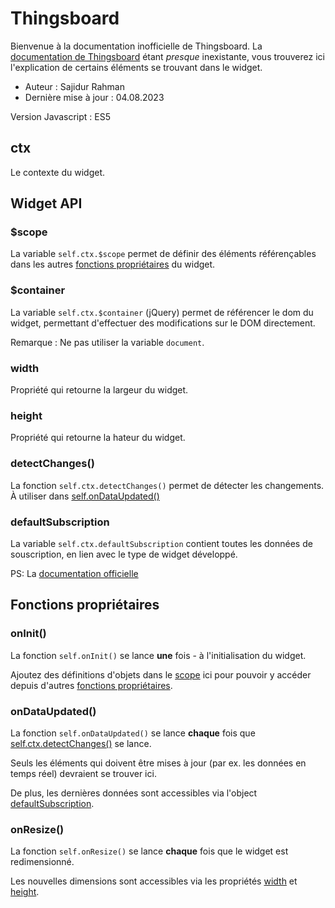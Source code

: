 # Thingsboard

Bienvenue à la documentation inofficielle de Thingsboard. La [documentation de Thingsboard](https://thingsboard.io/docs/user-guide/contribution/widgets-development/) étant _presque_ inexistante, vous trouverez ici l'explication de certains éléments se trouvant dans le widget.

- Auteur : Sajidur Rahman
- Dernière mise à jour : 04.08.2023

Version Javascript : ES5

## ctx

Le contexte du widget.

## Widget API

### $scope

La variable ```self.ctx.$scope``` permet de définir des éléments référençables dans les autres [fonctions propriétaires](#fonctions-propriétaires) du widget.

### $container

La variable ```self.ctx.$container``` (jQuery) permet de référencer le dom du widget, permettant d'effectuer des modifications sur le DOM directement.

Remarque : Ne pas utiliser la variable ```document```.

### width

Propriété qui retourne la largeur du widget.

### height

Propriété qui retourne la hateur du widget.

### detectChanges()

La fonction ```self.ctx.detectChanges()``` permet de détecter les changements. À utiliser dans [self.onDataUpdated()](#ondataupdated)

### defaultSubscription

La variable ```self.ctx.defaultSubscription``` contient toutes les données de souscription, en lien avec le type de widget développé.

PS: La [documentation officielle](https://thingsboard.io/docs/user-guide/contribution/widgets-development/#subscription-object)

## Fonctions propriétaires

### onInit()

La fonction ```self.onInit()``` se lance **une** fois - à l'initialisation du widget.

Ajoutez des définitions d'objets dans le [scope](#scope) ici pour pouvoir y accéder depuis d'autres [fonctions propriétaires](#fonctions-propriétaires).

### onDataUpdated()

La fonction ```self.onDataUpdated()``` se lance **chaque** fois que [self.ctx.detectChanges()](#detectchanges) se lance.

Seuls les éléments qui doivent être mises à jour (par ex. les données en temps réel) devraient se trouver ici.

De plus, les dernières données sont accessibles via l'object [defaultSubscription](#defaultsubscription).

### onResize()

La fonction ```self.onResize()``` se lance **chaque** fois que le widget est redimensionné.

Les nouvelles dimensions sont accessibles via les propriétés [width](#width) et [height](#height).